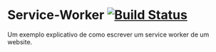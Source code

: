 # Service-Worker [![Build Status](https://travis-ci.org/httpiago/Service-Worker.svg?branch=master)](https://travis-ci.org/httpiago/Service-Worker)
Um exemplo explicativo de como escrever um service worker de um website.
